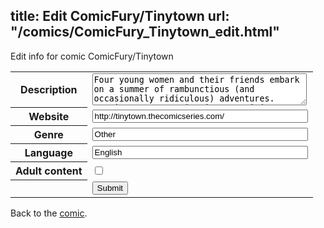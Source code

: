 title: Edit ComicFury/Tinytown
url: "/comics/ComicFury_Tinytown_edit.html"
---
Edit info for comic ComicFury/Tinytown

<form name="comic" action="http://gaepostmail.appspot.com/comic/" method="post">
<table class="comicinfo">
<tr>
<th>Description</th><td><textarea name="description" cols="40" rows="3">Four young women and their friends embark on a summer of rambunctious (and occasionally ridiculous) adventures. Warning: May contain Pirates, Ninjas, Mimes, Clowns, Nerdy Jokes and one very annoying jester. Read with caution.</textarea></td>
</tr>
<tr>
<th>Website</th><td><input type="text" name="url" value="http://tinytown.thecomicseries.com/" size="40"/></td>
</tr>
<tr>
<th>Genre</th><td><input type="text" name="genre" value="Other" size="40"/></td>
</tr>
<tr>
<th>Language</th><td><input type="text" name="language" value="English" size="40"/></td>
</tr>
<tr>
<th>Adult content</th><td><input type="checkbox" name="adult" value="adult" /></td>
</tr>
<tr>
<th></th><td>
<input type="hidden" name="comic" value="ComicFury_Tinytown" />
<input type="submit" name="submit" value="Submit" />
</td>
</tr>
</table>
</form>

Back to the [comic](ComicFury_Tinytown.html).
